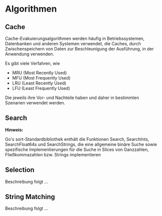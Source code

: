# Algorithmen

## Cache

Cache-Evakuierungsalgorithmen werden häufig in Betriebssystemen, Datenbanken und anderen Systemen verwendet, die Caches, durch Zwischenspeichern von Daten zur Beschleunigung der Ausführung, in der Anwendung verwenden.

Es gibt viele Verfahren, wie

* MRU (Most Recently Used)
* MFU (Most Frequently Used)
* LRU (Least Recently Used)
* LFU (Least Frequently Used)

Die jeweils ihre Vor- und Nachteile haben und daher in bestimmten Szenarien verwendet werden.

## Search

**Hinweis:**

Go's sort-Standardbibliothek enthält die Funktionen Search, SearchInts, SearchFloat64s und SearchStrings, die eine allgemeine binäre Suche sowie spezifische Implementierungen für die Suche in Slices von Ganzzahlen, Fließkommazahlen bzw. Strings implementieren

## Selection

Beschreibung folgt ...

## String Matching

Beschreibung folgt ...

